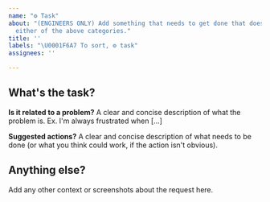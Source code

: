 ```yaml
---
name: "⚙️ Task"
about: "(ENGINEERS ONLY) Add something that needs to get done that doesn't fit into
  either of the above categories."
title: ''
labels: "\U0001F6A7 To sort, ⚙️ task"
assignees: ''

---
```


## What's the task?
**Is it related to a problem?**
A clear and concise description of what the problem is. Ex. I'm always frustrated when [...]

**Suggested actions?**
A clear and concise description of what needs to be done (or what you think could work, if the action isn't obvious).

## Anything else?
Add any other context or screenshots about the request here.
